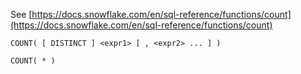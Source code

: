See [https://docs.snowflake.com/en/sql-reference/functions/count](https://docs.snowflake.com/en/sql-reference/functions/count)
```
COUNT( [ DISTINCT ] <expr1> [ , <expr2> ... ] )

COUNT( * )
```
